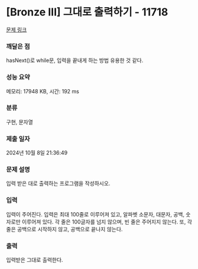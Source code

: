 # [Bronze III] 그대로 출력하기 - 11718 

[문제 링크](https://www.acmicpc.net/problem/11718) 

### 깨달은 점
hasNext()로 while문, 입력을 끝내게 하는 방법 유용한 것 같다.

### 성능 요약

메모리: 17948 KB, 시간: 192 ms

### 분류

구현, 문자열

### 제출 일자

2024년 10월 8일 21:36:49

### 문제 설명

<p>입력 받은 대로 출력하는 프로그램을 작성하시오.</p>

### 입력 

 <p>입력이 주어진다. 입력은 최대 100줄로 이루어져 있고, 알파벳 소문자, 대문자, 공백, 숫자로만 이루어져 있다. 각 줄은 100글자를 넘지 않으며, 빈 줄은 주어지지 않는다. 또, 각 줄은 공백으로 시작하지 않고, 공백으로 끝나지 않는다.</p>

### 출력 

 <p>입력받은 그대로 출력한다.</p>

